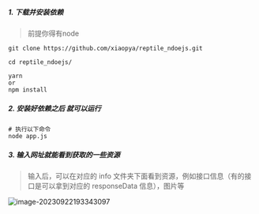 ##### 1. 下载并安装依赖

> 前提你得有node

```shell
git clone https://github.com/xiaopya/reptile_ndoejs.git

cd reptile_ndoejs/

yarn 
or
npm install
```

##### 2. 安装好依赖之后 就可以运行

```shell
# 执行以下命令
node app.js
```

#####  3. 输入网址就能看到获取的一些资源

> 输入后，可以在对应的 info 文件夹下面看到资源，例如接口信息（有的接口是可以拿到对应的 responseData 信息），图片等

![image-20230922193343097](https://raw.githubusercontent.com/xiaopya/typora/master/Typora202309221933157.png)

